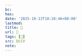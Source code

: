 ```yaml
---
bc:
hex:
date: '2025-10-13T10:28:46+08:00'
lastmod:
title: 􄔺
url: 􄔺
tags: [𣟒]
src: DCCV
note:
---
```

